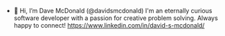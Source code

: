 - 👋 Hi, I’m Dave McDonald (@davidsmcdonald)
I'm an eternally curious software developer with a passion for creative problem solving.
Always happy to connect! https://www.linkedin.com/in/david-s-mcdonald/
<!---
davidsmcdonald/davidsmcdonald is a ✨ special ✨ repository because its `README.md` (this file) appears on your GitHub profile.
You can click the Preview link to take a look at your changes.
--->
